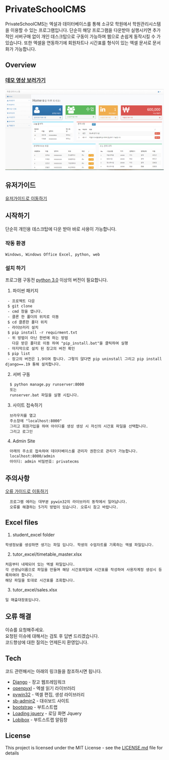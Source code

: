 # PrivateSchoolCMS
PrivateSchoolCMS는 엑설과 데이터베이스를 통해 소규모 학원에서 학원관리시스템을 이용할 수 있는 프로그램입니다. 단순히 해당 프로그램을 다운받아 실행시키면 추가적인 서버구매 없이 개인 데스크탑으로 구동이 가능하며 웹으로 손쉽게 동작시킬 수 가 있습니다. 또한 엑셀을 연동하기에 회원차트나 시간표를 형식이 있는 엑셀 문서로 문서화가 가능합니다.
## Overview
### [데모 영상 보러가기](https://www.youtube.com/watch?v=S06boWP3hNE&feature=youtu.be)
[![Watch the video](main.PNG)](https://www.youtube.com/watch?v=S06boWP3hNE&feature=youtu.be)

## 유저가이드
[유저가이드로 이동하기](https://github.com/dxdiag20/privateSchoolCMS/wiki)
## 시작하기  
단순히 개인용 데스크탑에 다운 받아 바로 사용이 가능합니다.
### 작동 환경
```
Windows, Windows Office Excel, python, web   
```
### 설치 하기
프로그램 구동전 [python 3.0](https://www.python.org/downloads/) 이상의 버전이 필요합니다.
1. 파이썬 패키지
```
 - 프로젝트 다운
 $ git clone
 - cmd 창을 엽니다.
 - 클론 한 폴더의 위치로 이동
 $ cd 클론한 폴더 위치
 - 라이브러리 설치
 $ pip install -r requirment.txt
 - 위 방법이 아닌 한번에 하는 방법
   다운 받은 폴더로 이동 하여 "pip_install.bat"을 클릭하여 실행
 - 마지막으로 설치 된 장고의 버전 확인 
 $ pip list
 - 장고의 버전은 1.9이여 합니다. 그렇지 않다면 pip uninstall 그리고 pip install django==.19 통해 설치합니다.
  ```      
2. 서버 구동
```
  $ python manage.py runserver:8000
  또는
  runserver.bat 파일을 실행 시킵니다.
  ``` 
3. 사이트 접속하기
```
  브라우저를 열고
  주소창에 "localhost:8000"
  그리고 회원가입을 하여 아이디를 생성 생성 시 자신의 시간표 파일을 선택합니다.
  그리고 로그인
  ```
4. Admin Site
```
  아래의 주소로 접속하여 데이터베이스를 관리자 권한으로 관리가 가능합니다.
  localhost:8000/admin
  아이디: admin 비밀번호: privatecms
  ```     
## 주의사항
 [오류 가이드로 이동하기](https://github.com/dxdiag20/privateSchoolCMS/wiki/4.-%EC%98%A4%EB%A5%98-%ED%95%B4%EA%B2%B0%EA%B0%80%EC%9D%B4%EB%93%9C)
```
  프로그램 에러는 대부분 pywin32의 라이브러리 동작에서 일어납니다.
  오류를 해결하는 5가지 방법이 있습니다. 오류시 참고 바랍니다.
  ``` 
## Excel files
1. student_excel folder
```
학생정보를 생성하면 생기는 파일 입니다. 학생의 수업차트를 기록하는 엑셀 파일입니다.
```
2. tutor_excel/timetable_master.xlsx
```
처음부터 내제되어 있는 엑셀 파일입니다.
각 선생님이름으로 파일을 만들며 해당 시간표파일에 시간표를 작성하여 사용자계정 생성시 등록하여야 합니다.
해당 파일을 토대로 시간표를 조회합니다.
```
3. tutor_excel/sales.xlsx
```
일 매출대장표입니다.
```
## 오류 해결 
이슈를 요청해주세요.     
요청된 이슈에 대해서는 검토 후 답변 드리겠습니다.     
코드향상에 대한 질의는 언제든지 환영입니다.      

## Tech
코드 관련해서는 아래의 링크들을 참조하시면 됩니다.
- [Django](https://www.djangoproject.com/) - 장고 웹프레임워크
- [openpyxl](https://openpyxl.readthedocs.io/en/stable/) - 엑셀 읽기 라이브러리
- [pywin32](https://pypi.org/project/pywin32/) - 엑셀 편집, 생성 라이브러리
- [sb-admin2](https://startbootstrap.com/template-overviews/sb-admin-2/) - 대쉬보드 사이트
- [bootstrap](http://getbootstrap.com/) - 부트스트랩
- [Loading jquery](https://www.jqueryscript.net/loading/jQuery-Plugin-To-Handle-CSS3-Powered-Spinners-Loaders-Loading-js.html) - 로딩 화면 Jquery
- [Lobibox](http://lobianijs.com/site/lobibox) - 부트스트랩 알림창     

## License

This project is licensed under the MIT License - see the [LICENSE.md](LICENSE) file for details
